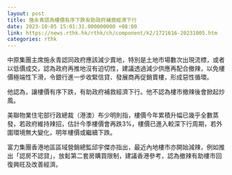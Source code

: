 ```yaml
---
layout: post
title: 施永青認為樓價有序下跌有助政府補救經濟下行
date: 2023-10-05 15:01:31.000000000 +08:00
link: https://news.rthk.hk/rthk/ch/component/k2/1721616-20231005.htm
categories: rthk
---
```


中原集團主席施永青認同政府應該減少賣地，特別是土地市場數次出現流標，或者以低價成交，認為政府再推地沒有迫切性，建議透過減少供應再配合撤辣，以免樓價極端性下滑，令銀行進一步收緊信貸、發展商再促銷賣樓，形成惡性循環。

他認為，讓樓價有序下跌，有助政府補救經濟下行。他不認為樓市撤辣後會掀起炒風。

美聯物業住宅部行政總裁（港澳）布少明則指，樓價今年累積升幅已幾乎全數蒸發，若政府維持辣招，估計今季樓價會再跌3%，樓價已進入較深下行周期，若外圍環境無大變化，明年樓價或繼續下跌。

富力集團香港地區區域營銷總監邱宇傑亦指出，最近內地樓市亦開始減辣，例如推出「認房不認貸」，放鬆第二套房購買限制，建議香港參考，認為撤辣有助樓市回復興旺及改善經濟。
